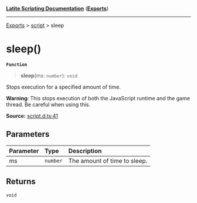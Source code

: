 [**Latite Scripting Documentation**](../../README.md) ([**Exports**](../../exports.md))

---

[Exports](../../exports.md) > [script](../index.md) > sleep

# sleep()

**`Function`**

> **sleep**(ms: `number`): `void`

Stops execution for a specified amount of time.

**Warning**: This stops execution of both the JavaScript runtime and the game thread. Be careful when using this.

**Source:** [script.d.ts:41](https://github.com/LatiteScripting/latitescripting.github.io/blob/b8f7d69/definitions/script.d.ts#L41)

## Parameters

| Parameter | Type     | Description                  |
| :-------- | :------- | :--------------------------- |
| ms        | `number` | The amount of time to sleep. |

## Returns

`void`
